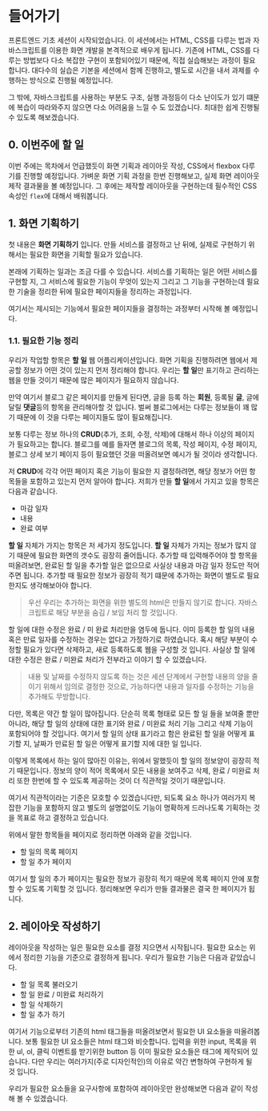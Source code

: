 # 들어가기

프론트엔드 기초 세션이 시작되었습니다. 이 세션에서는 HTML, CSS를 다루는 법과 자바스크립트를 이용한 화면 개발을 본격적으로 배우게 됩니다. 기존에 HTML, CSS를 다루는 방법보다 다소 복잡한 구현이 포함되어있기 때문에, 직접 실습해보는 과정이 필요합니다. 대다수의 실습은 기본을 세션에서 함께 진행하고, 별도로 시간을 내서 과제를 수행하는 방식으로 진행될 예정입니다.

그 밖에, 자바스크립트를 사용하는 부분도 구조, 실행 과정등이 다소 난이도가 있기 떄문에 복습이 따라와주지 않으면 다소 어려움을 느낄 수 도 있겠습니다. 최대한 쉽게 진행될 수 있도록 해보겠습니다.

## 0. 이번주에 할 일

이번 주에는 목차에서 언급했듯이 화면 기획과 레이아웃 작성, CSS에서 flexbox 다루기를 진행할 예정입니다. 가벼운 화면 기획 과정을 한번 진행해보고, 실제 화면 레이아웃 제작 결과물을 볼 예정입니다. 그 후에는 제작할 레이아웃을 구현하는데 필수적인 CSS 속성인 `flex`에 대해서 배워봅니다.

## 1. 화면 기획하기

첫 내용은 **화면 기획하기** 입니다. 만들 서비스를 결정하고 난 뒤에, 실제로 구현하기 위해서는 필요한 화면을 기획할 필요가 있습니다.

본래에 기획하는 일과는 조금 다를 수 있습니다. 서비스를 기획하는 일은 어떤 서비스를 구현할 지, 그 서비스에 필요한 기능이 무엇이 있는지 그리고 그 기능을 구현하는데 필요한 기술을 정리한 뒤에 필요한 페이지들을 정리하는 과정입니다.

여기서는 제시되는 기능에서 필요한 페이지들을 결정하는 과정부터 시작해 볼 예정입니다.

### 1.1. 필요한 기능 정리

우리가 작업할 항목은 **할 일** 웹 어플리케이션입니다. 화면 기획을 진행하려면 웹에서 제공할 정보가 어떤 것이 있는지 먼저 정리해야 합니다. 우리는 **할 일**만 표기하고 관리하는 웹을 만들 것이기 때문에 많은 페이지가 필요하지 않습니다.

만약 여기서 블로그 같은 페이지를 만들게 된다면, 글을 등록 하는 **회원**, 등록될 **글**, 글에 달릴 **댓글**등의 항목을 관리해아할 것 입니다. 벌써 블로그에서는 다루는 정보들이 꽤 많기 때문에 이 것을 다루는 페이지들도 많이 필요해집니다.

보통 다루는 정보 하나의 **CRUD**(추가, 조회, 수정, 삭제)에 대해서 하나 이상의 페이지가 필요하고는 합니다. 블로그를 예를 들자면 블로그의 목록, 작성 페이지, 수정 페이지, 블로그 상세 보기 페이지 등이 필요했던 것을 떠올려보면 예시가 될 것이라 생각합니다.

저 **CRUD**에 각각 어떤 페이지 혹은 기능이 필요한 지 결정하려면, 해당 정보가 어떤 항목들을 포함하고 있는지 먼저 알아야 합니다. 저희가 만들 **할 일**에서 가지고 있을 항목은 다음과 같습니다.

- 마감 일자
- 내용
- 완료 여부

**할 일** 자체가 가지는 항목은 저 세가지 정도입니다. **할 일** 자체가 가지는 정보가 많지 않기 때문에 필요한 화면의 갯수도 굉장히 줄어듭니다. 추가할 때 입력해주어야 할 항목을 떠올려보면, 완료된 할 일을 추가할 일은 없으므로 사실상 내용과 마감 일자 정도만 적어주면 됩니다. 추가할 때 필요한 정보가 굉장히 적기 떄문에 추가하는 화면이 별도로 필요한지도 생각해보아야 합니다.

> 우선 우리는 추가하는 화면을 위한 별도의 html은 만들지 않기로 합니다. 자바스크립트로 해당 부분을 숨김 / 보임 처리 할 것입니다.

할 일에 대한 수정은 완료 / 미 완료 처리만을 염두에 둡니다. 이미 등록한 할 일의 내용 혹은 만료 일자를 수정하는 경우는 없다고 가정하기로 하였습니다. 혹시 해당 부분이 수정할 필요가 있다면 삭제하고, 새로 등록하도록 웹을 구성할 것 입니다. 사실상 할 일에 대한 수정은 완료 / 미완료 처리가 전부라고 이야기 할 수 있겠습니다.

> 내용 및 날짜를 수정하지 않도록 하는 것은 세션 단계에서 구현할 내용의 양을 줄이기 위해서 임의로 결정한 것으로, 가능하다면 내용과 일자를 수정하는 기능을 추가해도 무방합니다.

다만, 목록은 약간 할 일이 많아집니다. 단순히 목록 형태로 모든 할 일 들을 보여줄 뿐만 아니라, 해당 할 일의 상태에 대한 표기와 완료 / 미완료 처리 기능 그리고 삭제 기능이 포함되어야 할 것입니다. 여기서 할 일의 상태 표기라고 함은 완료된 할 일을 어떻게 표기할 지, 날짜가 만료된 할 일은 어떻게 표기할 지에 대한 일 입니다.

이렇게 목록에서 하는 일이 많아진 이유는, 위에서 말했듯이 할 일의 정보양이 굉장히 적기 때문입니다. 정보의 양이 적어 목록에서 모든 내용을 보여주고 삭제, 완료 / 미완료 처리 또한 한번에 할 수 있도록 제공하는 것이 더 직관적일 것이기 때문입니다.

여기서 직관적이라는 기준은 모호할 수 있겠습니다만, 되도록 요소 하나가 여러가지 복잡한 기능을 포함하지 않고 별도의 설명없이도 기능이 명확하게 드러나도록 기획하는 것을 목표로 하고 결정하고 있습니다.

위에서 말한 항목들을 페이지로 정리하면 아래와 같을 것입니다.

- 할 일의 목록 페이지
- 할 일 추가 페이지

여기서 할 일의 추가 페이지는 필요한 정보가 굉장히 적기 때문에 목록 페이지 안에 포함할 수 있도록 기획할 것 입니다. 정리해보면 우리가 만들 결과물은 결국 한 페이지가 됩니다.

## 2. 레이아웃 작성하기

레이아웃을 작성하는 일은 필요한 요소를 결정 지으면서 시작됩니다. 필요한 요소는 위에서 정리한 기능을 기준으로 결정하게 됩니다. 우리가 필요한 기능은 다음과 같았습니다.

- 할 일 목록 불러오기
- 할 일 완료 / 미완료 처리하기 
- 할 일 삭제하기 
- 할 일 추가 하기

여기서 기능으로부터 기존의 html 태그들을 떠올려보면서 필요한 UI 요소들을 떠올려봅니다. 보통 필요한 UI 요소들은 html 태그와 비슷합니다. 입력을 위한 input, 목록을 위한 ul, ol, 클릭 이벤트를 받기위한 button 등 이미 필요한 요소들은 태그에 제작되어 있습니다. 다만 우리는 여러가지(주로 디자인적인)의 이유로 약간 변형하여 구현하게 될 것 입니다. 

우리가 필요한 요소들을 요구사항에 포함하여 레이아웃만 완성해보면 다음과 같이 작성해 볼 수 있겠습니다. 

